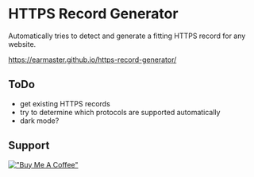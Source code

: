 # HTTPS Record Generator
Automatically tries to detect and generate a fitting HTTPS record for any website.

https://earmaster.github.io/https-record-generator/

## ToDo
* get existing HTTPS records
* try to determine which protocols are supported automatically
* dark mode?


## Support
[!["Buy Me A Coffee"](https://img.buymeacoffee.com/button-api/?text=Poor%20me%20a%20green%20tea&emoji=🍵&slug=EarMaster&button_colour=BD5FFF&font_colour=f0f0f0&font_family=Poppins&outline_colour=000000&coffee_colour=FFDD00)](https://www.buymeacoffee.com/EarMaster)
